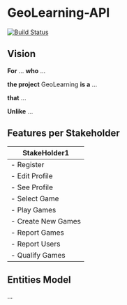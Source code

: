 # GeoLearning-API

[![Build Status](https://travis-ci.org/UdL-EPS-SoftArch/GeoLearning-API.svg?branch=master)](https://travis-ci.org/UdL-EPS-SoftArch/GeoLearning-API/branches) 

## Vision

**For** ... **who** ...

**the project** GeoLearning **is a** ...

**that** ... 

**Unlike** ...


## Features per Stakeholder

|       StakeHolder1              |
| --------------------------------|
|  - Register                     |                                 
|  - Edit Profile                 |                                 
|  - See Profile                  |                                 
|  - Select Game                  |                                 
|  - Play Games                   |                                 
|  - Create New Games             |                                 
|  - Report Games                 |                                 
|  - Report Users                 |
|  - Qualify Games                |


## Entities Model

...
